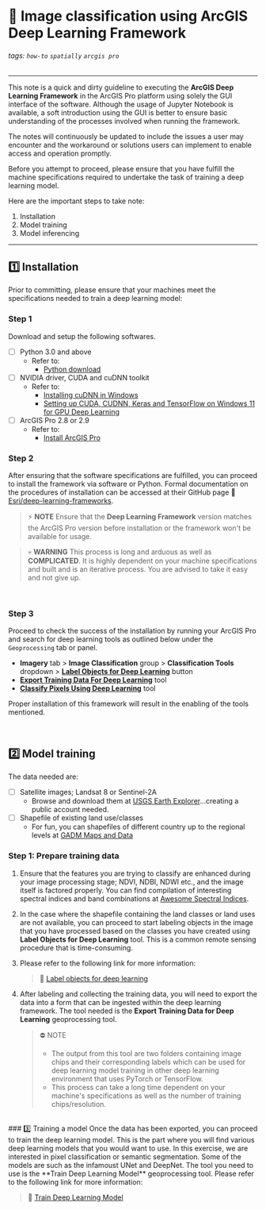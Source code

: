 # 🚀 Image classification using ArcGIS Deep Learning Framework

###### tags: `how-to` `spatially` `arcgis pro`
---------------------------
This note is a quick and dirty guideline to executing the **ArcGIS Deep Learning Framework** in the ArcGIS Pro platform using solely the GUI interface of the software. Although the usage of Jupyter Notebook is available, a soft introduction using the GUI is better to ensure basic understanding of the processes involved when running the framework.

The notes will continuously be updated to include the issues a user may encounter and the workaround or solutions users can implement to enable access and operation promptly. 

Before you attempt to proceed, please ensure that you have fulfill the machine specifications required to undertake the task of training a deep learning model. 

Here are the important steps to take note:

1. Installation
2. Model training
3. Model inferencing

--------------------------
## 1️⃣ Installation

Prior to committing, please ensure that your machines meet the specifications needed to train a deep learning model:

### **Step 1**
Download and setup the following softwares.
- [ ] Python 3.0 and above
    - Refer to:
        - [Python download](https://www.python.org/downloads/)
- [ ] NVIDIA driver, CUDA and cuDNN toolkit
    - Refer to: 
        - [Installing cuDNN in Windows](https://docs.nvidia.com/deeplearning/cudnn/install-guide/index.html#install-windows) 
        - [Setting up CUDA, CUDNN, Keras and TensorFlow on Windows 11 for GPU Deep Learning](https://youtu.be/OEFKlRSd8Ic)
- [ ] ArcGIS Pro 2.8 or 2.9
    - Refer to:
        - [Install ArcGIS Pro](https://pro.arcgis.com/en/pro-app/2.8/get-started/install-and-sign-in-to-arcgis-pro.htm)

### **Step 2**

After ensuring that the software specifications are fulfilled, you can proceed to install the framework via software or Python. Formal documentation on the procedures of installation can be accessed at their GitHub page  🔗 [Esri/deep-learning-frameworks](https://github.com/Esri/deep-learning-frameworks/blob/master/README.md?rmedium=links_esri_com_b_d&rsource=https%3A%2F%2Flinks.esri.com%2Fdeep-learning-framework-install).

> ⚡ **NOTE**
> Ensure that the **Deep Learning Framework** version matches the ArcGIS Pro version before installation or the framework won't be available for usage.


> 💀 **WARNING**
> This process is long and arduous as well as **COMPLICATED**. It is highly dependent on your machine specifications and built and is an iterative process. You are advised to take it easy and not give up. 

<br />

### **Step 3**
Proceed to check the success of the installation by running your ArcGIS Pro and search for deep learning tools as outlined below under the `Geoprocessing` tab or panel.

- **Imagery** tab > **Image Classification** group > **Classification Tools** dropdown > [**Label Objects for Deep Learning**](https://pro.arcgis.com/en/pro-app/2.8/tool-reference/image-analyst/export-training-data-for-deep-learning.htm) button
- [**Export Training Data For Deep Learning**](https://pro.arcgis.com/en/pro-app/2.8/tool-reference/image-analyst/export-training-data-for-deep-learning.htm) tool 
- [**Classify Pixels Using Deep Learning**](https://pro.arcgis.com/en/pro-app/2.8/tool-reference/image-analyst/classify-pixels-using-deep-learning.htm) tool

Proper installation of this framework will result in the enabling of the tools mentioned.

<br />

## 2️⃣ Model training
The data needed are:
- [ ]  Satellite images; Landsat 8 or Sentinel-2A
    - Browse and download them at [USGS Earth Explorer](https://earthexplorer.usgs.gov/)...creating a public account needed. 
- [ ] Shapefile of existing land use/classes
    - For fun, you can shapefiles of different country up to the regional levels at [GADM Maps and Data](https://gadm.org/index.html)

### **Step 1: Prepare training data**
1. Ensure that the features you are trying to classify are enhanced during your image processing stage; NDVI, NDBI, NDWI etc., and the image itself is factored properly. You can find compilation of interesting spectral indices and band combinations at [Awesome Spectral Indices](https://github.com/awesome-spectral-indices/awesome-spectral-indices).

2. In the case where the shapefile containing the land classes or land uses are not available, you can proceed to start labeling objects in the image that you have processed based on the classes you have created using **Label Objects for Deep Learning** tool. This is a common remote sensing procedure that is time-consuming. 

3. Please refer to the following link for more information: 
    > 🔗 [Label objects for deep learning](https://pro.arcgis.com/en/pro-app/2.8/help/analysis/image-analyst/label-objects-for-deep-learning.htm)

4. After labeling and collecting the training data, you will need to export the data into a form that can be ingested within the deep learning framework. The tool needed is the **Export Training Data for Deep Learning** geoprocessing tool. 
    > ⛔ NOTE
    > - The output from this tool are two folders containing image chips and their corresponding labels which can be used for deep learning model training in other deep learning environment that uses PyTorch or TensorFlow. 
    > - This process can take a long time dependent on your machine's specifications as well as the number of training chips/resolution.


<br />
### 3️⃣ Training a model
Once the data has been exported, you can proceed to train the deep learning model. This is the part where you will find various deep learning models that you would want to use. In this exercise, we are interested in pixel classification or semantic segmentation. Some of the models are such as the infamoust UNet and DeepNet. The tool you need to use is the **Train Deep Learning Model** geoprocessing tool. Please refer to the following link for more information:

> 🔗 [Train Deep Learning Model](https://pro.arcgis.com/en/pro-app/2.8/tool-reference/image-analyst/train-deep-learning-model.htm)
